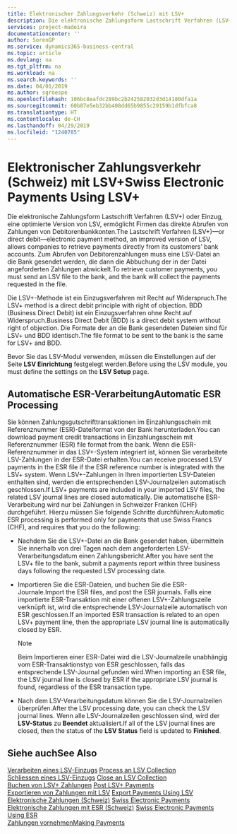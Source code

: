 ```yaml
---
title: Elektronischer Zahlungsverkehr (Schweiz) mit LSV+
description: Die elektronische Zahlungsform Lastschrift Verfahren (LSV+) oder Einzug, eine optimierte Version von LSV, ermöglicht Firmen das direkte Abrufen von Zahlungen von Debitorenbankkonten. Zum Abrufen von Debitorenzahlungen muss eine LSV-Datei an die Bank gesendet werden, die dann die Abbuchung der in der Datei angeforderten Zahlungen abwickelt.
services: project-madeira
documentationcenter: ''
author: SorenGP
ms.service: dynamics365-business-central
ms.topic: article
ms.devlang: na
ms.tgt_pltfrm: na
ms.workload: na
ms.search.keywords: ''
ms.date: 04/01/2019
ms.author: sgroespe
ms.openlocfilehash: 106bc8eafdc289bc2b242582032d3d14180dfa1a
ms.sourcegitcommit: 60b87e5eb32bb408dd65b9855c29159b1dfbfca8
ms.translationtype: HT
ms.contentlocale: de-CH
ms.lasthandoff: 04/29/2019
ms.locfileid: "1240785"
---
```

# <a name="swiss-electronic-payments-using-lsv"></a><span data-ttu-id="c1b1d-104">Elektronischer Zahlungsverkehr (Schweiz) mit LSV+</span><span class="sxs-lookup"><span data-stu-id="c1b1d-104">Swiss Electronic Payments Using LSV+</span></span>
<span data-ttu-id="c1b1d-105">Die elektronische Zahlungsform Lastschrift Verfahren (LSV+) oder Einzug, eine optimierte Version von LSV, ermöglicht Firmen das direkte Abrufen von Zahlungen von Debitorenbankkonten.</span><span class="sxs-lookup"><span data-stu-id="c1b1d-105">The Lastschrift Verfahren (LSV+)—or direct debit—electronic payment method, an improved version of LSV, allows companies to retrieve payments directly from its customers’ bank accounts.</span></span> <span data-ttu-id="c1b1d-106">Zum Abrufen von Debitorenzahlungen muss eine LSV-Datei an die Bank gesendet werden, die dann die Abbuchung der in der Datei angeforderten Zahlungen abwickelt.</span><span class="sxs-lookup"><span data-stu-id="c1b1d-106">To retrieve customer payments, you must send an LSV file to the bank, and the bank will collect the payments requested in the file.</span></span>  

<span data-ttu-id="c1b1d-107">Die LSV+-Methode ist ein Einzugsverfahren mit Recht auf Widerspruch.</span><span class="sxs-lookup"><span data-stu-id="c1b1d-107">The LSV+ method is a direct debit principle with right of objection.</span></span> <span data-ttu-id="c1b1d-108">BDD (Business Direct Debit) ist ein Einzugsverfahren ohne Recht auf Widerspruch.</span><span class="sxs-lookup"><span data-stu-id="c1b1d-108">Business Direct Debit (BDD) is a direct debit system without right of objection.</span></span> <span data-ttu-id="c1b1d-109">Die Formate der an die Bank gesendeten Dateien sind für LSV+ und BDD identisch.</span><span class="sxs-lookup"><span data-stu-id="c1b1d-109">The file format to be sent to the bank is the same for LSV+ and BDD.</span></span>  

<span data-ttu-id="c1b1d-110">Bevor Sie das LSV-Modul verwenden, müssen die Einstellungen auf der Seite **LSV Einrichtung** festgelegt werden.</span><span class="sxs-lookup"><span data-stu-id="c1b1d-110">Before using the LSV module, you must define the settings on the **LSV Setup** page.</span></span>

## <a name="automatic-esr-processing"></a><span data-ttu-id="c1b1d-111">Automatische ESR-Verarbeitung</span><span class="sxs-lookup"><span data-stu-id="c1b1d-111">Automatic ESR Processing</span></span>  
<span data-ttu-id="c1b1d-112">Sie können Zahlungsgutschrifttransaktionen im Einzahlungsschein mit Referenznummer (ESR)-Dateiformat von der Bank herunterladen.</span><span class="sxs-lookup"><span data-stu-id="c1b1d-112">You can download payment credit transactions in Einzahlungsschein mit Referenznummer (ESR) file format from the bank.</span></span> <span data-ttu-id="c1b1d-113">Wenn die ESR-Referenznummer in das LSV+-System integriert ist, können Sie verarbeitete LSV-Zahlungen in der ESR-Datei erhalten.</span><span class="sxs-lookup"><span data-stu-id="c1b1d-113">You can receive processed LSV payments in the ESR file if the ESR reference number is integrated with the LSV+ system.</span></span> <span data-ttu-id="c1b1d-114">Wenn LSV+-Zahlungen in Ihren importierten LSV-Dateien enthalten sind, werden die entsprechenden LSV-Journalzeilen automatisch geschlossen.</span><span class="sxs-lookup"><span data-stu-id="c1b1d-114">If LSV+ payments are included in your imported LSV files, the related LSV journal lines are closed automatically.</span></span> <span data-ttu-id="c1b1d-115">Die automatische ESR-Verarbeitung wird nur bei Zahlungen in Schweizer Franken (CHF) durchgeführt. Hierzu müssen Sie folgende Schritte durchführen:</span><span class="sxs-lookup"><span data-stu-id="c1b1d-115">Automatic ESR processing is performed only for payments that use Swiss Francs (CHF), and requires that you do the following:</span></span>  

- <span data-ttu-id="c1b1d-116">Nachdem Sie die LSV+-Datei an die Bank gesendet haben, übermitteln Sie innerhalb von drei Tagen nach dem angeforderten LSV-Verarbeitungsdatum einen Zahlungsbericht.</span><span class="sxs-lookup"><span data-stu-id="c1b1d-116">After you have sent the LSV+ file to the bank, submit a payments report within three business days following the requested LSV processing date.</span></span>  

- <span data-ttu-id="c1b1d-117">Importieren Sie die ESR-Dateien, und buchen Sie die ESR-Journale.</span><span class="sxs-lookup"><span data-stu-id="c1b1d-117">Import the ESR files, and post the ESR journals.</span></span> <span data-ttu-id="c1b1d-118">Falls eine importierte ESR-Transaktion mit einer offenen LSV+-Zahlungszeile verknüpft ist, wird die entsprechende LSV-Journalzeile automatisch von ESR geschlossen.</span><span class="sxs-lookup"><span data-stu-id="c1b1d-118">If an imported ESR transaction is related to an open LSV+ payment line, then the appropriate LSV journal line is automatically closed by ESR.</span></span>  

    > [!NOTE]  
    >  <span data-ttu-id="c1b1d-119">Beim Importieren einer ESR-Datei wird die LSV-Journalzeile unabhängig vom ESR-Transaktionstyp von ESR geschlossen, falls das entsprechende LSV-Journal gefunden wird.</span><span class="sxs-lookup"><span data-stu-id="c1b1d-119">When importing an ESR file, the LSV journal line is closed by ESR if the appropriate LSV journal is found, regardless of the ESR transaction type.</span></span>  

- <span data-ttu-id="c1b1d-120">Nach dem LSV-Verarbeitungsdatum können Sie die LSV-Journalzeilen überprüfen.</span><span class="sxs-lookup"><span data-stu-id="c1b1d-120">After the LSV processing date, you can check the LSV journal lines.</span></span> <span data-ttu-id="c1b1d-121">Wenn alle LSV-Journalzeilen geschlossen sind, wird der **LSV-Status** zu **Beendet** aktualisiert.</span><span class="sxs-lookup"><span data-stu-id="c1b1d-121">If all of the LSV journal lines are closed, then the status of the **LSV Status** field is updated to  **Finished**.</span></span>  

## <a name="see-also"></a><span data-ttu-id="c1b1d-122">Siehe auch</span><span class="sxs-lookup"><span data-stu-id="c1b1d-122">See Also</span></span>  
 <span data-ttu-id="c1b1d-123">[Verarbeiten eines LSV-Einzugs](how-to-process-an-lsv-collection.md) </span><span class="sxs-lookup"><span data-stu-id="c1b1d-123">[Process an LSV Collection](how-to-process-an-lsv-collection.md) </span></span>  
 <span data-ttu-id="c1b1d-124">[Schliessen eines LSV-Einzugs](how-to-close-an-lsv-collection.md) </span><span class="sxs-lookup"><span data-stu-id="c1b1d-124">[Close an LSV Collection](how-to-close-an-lsv-collection.md) </span></span>  
 <span data-ttu-id="c1b1d-125">[Buchen von LSV+ Zahlungen](how-to-post-lsv-payments.md) </span><span class="sxs-lookup"><span data-stu-id="c1b1d-125">[Post LSV+ Payments](how-to-post-lsv-payments.md) </span></span>  
 <span data-ttu-id="c1b1d-126">[Exportieren von Zahlungen mit LSV](how-to-export-payments-using-lsv.md) </span><span class="sxs-lookup"><span data-stu-id="c1b1d-126">[Export Payments Using LSV](how-to-export-payments-using-lsv.md) </span></span>  
 <span data-ttu-id="c1b1d-127">[Elektronische Zahlungen (Schweiz)](swiss-electronic-payments.md) </span><span class="sxs-lookup"><span data-stu-id="c1b1d-127">[Swiss Electronic Payments](swiss-electronic-payments.md) </span></span>  
 <span data-ttu-id="c1b1d-128">[Elektronische Zahlungen mit ESR (Schweiz)](swiss-electronic-payments-using-esr.md) </span><span class="sxs-lookup"><span data-stu-id="c1b1d-128">[Swiss Electronic Payments Using ESR](swiss-electronic-payments-using-esr.md) </span></span>  
 [<span data-ttu-id="c1b1d-129">Zahlungen vornehmen</span><span class="sxs-lookup"><span data-stu-id="c1b1d-129">Making Payments</span></span>](../../payables-make-payments.md)
